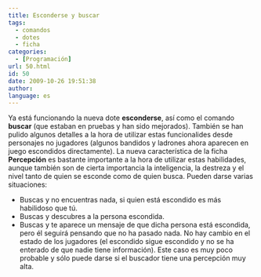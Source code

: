 ```yaml
---
title: Esconderse y buscar
tags:
  - comandos
  - dotes
  - ficha
categories:
  - [Programación]
url: 50.html
id: 50
date: 2009-10-26 19:51:38
author:
language: es
---
```


Ya está funcionando la nueva dote **esconderse**, así como el comando **buscar** (que estaban en pruebas y han sido mejorados). También se han pulido algunos detalles a la hora de utilizar estas funcionalides desde personajes no jugadores (algunos bandidos y ladrones ahora aparecen en juego escondidos directamente). La nueva característica de la ficha **Percepción** es bastante importante a la hora de utilizar estas habilidades, aunque también son de cierta importancia la inteligencia, la destreza y el nivel tanto de quien se esconde como de quien busca. Pueden darse varias situaciones:

*   Buscas y no encuentras nada, si quien está escondido es más habilidoso que tú.
*   Buscas y descubres a la persona escondida.
*   Buscas y te aparece un mensaje de que dicha persona está escondida, pero él seguirá pensando que no ha pasado nada. No hay cambio en el estado de los jugadores (el escondido sigue escondido y no se ha enterado de que nadie tiene información). Este caso es muy poco probable y sólo puede darse si el buscador tiene una percepción muy alta.